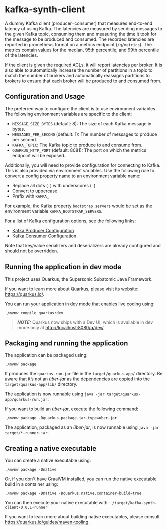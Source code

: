 # kafka-synth-client

A dummy Kafka client (producer+consumer) that measures end-to-end latency of using Kafka.
The latencies are measured by sending messages to the given Kafka topic, consuming them
and measuring the time it took for the message to be produced and consumed.
The recorded latencies are reported in prometheus format on a metrics endpoint (`/q/metrics`).
The metrics contain values for the median, 95th percentile, and 99th percentile of the latencies.

If the client is given the required ACLs, it will report latencies per broker.
It is also able to automatically increase the number of partitions in a topic to match the number of brokers
and automatically reassigns partitions to brokers to ensure that each broker will be produced to and consumed from.

## Configuration and Usage

The preferred way to configure the client is to use environment variables.
The following environment variables are specific to the client:

- `MESSAGE_SIZE_BYTES` (default: 8): The size of each Kafka message in bytes.
- `MESSAGES_PER_SECOND` (default: 1): The number of messages to produce per second.
- `KAFKA_TOPIC`: The Kafka topic to produce to and consume from.
- `QUARKUS_HTTP_PORT` (default: 8081): The port on which the metrics endpoint will be exposed.

Additionally, you will need to provide configuration for connecting to Kafka. This is also provided via environment variables.
Use the following rule to convert a config property name to an environment variable name:
- Replace all dots (`.`) with underscores (`_`)
- Convert to uppercase
- Prefix with `KAFKA_`

For example, the Kafka property `bootstrap.servers` would be set as the environment variable `KAFKA_BOOTSTRAP_SERVERS`.

For a list of Kafka configuration options, see the following links:
- [Kafka Producer Configuration](https://docs.confluent.io/platform/current/installation/configuration/producer-configs.html)
- [Kafka Consumer Configuration](https://docs.confluent.io/platform/current/installation/configuration/consumer-configs.html)

Note that key/value serializers and deserializers are already configured and should not be overridden.

## Running the application in dev mode

This project uses Quarkus, the Supersonic Subatomic Java Framework.

If you want to learn more about Quarkus, please visit its website: <https://quarkus.io/>.

You can run your application in dev mode that enables live coding using:

```shell script
./mvnw compile quarkus:dev
```

> **_NOTE:_**  Quarkus now ships with a Dev UI, which is available in dev mode only at <http://localhost:8080/q/dev/>.

## Packaging and running the application

The application can be packaged using:

```shell script
./mvnw package
```

It produces the `quarkus-run.jar` file in the `target/quarkus-app/` directory.
Be aware that it’s not an _über-jar_ as the dependencies are copied into the `target/quarkus-app/lib/` directory.

The application is now runnable using `java -jar target/quarkus-app/quarkus-run.jar`.

If you want to build an _über-jar_, execute the following command:

```shell script
./mvnw package -Dquarkus.package.jar.type=uber-jar
```

The application, packaged as an _über-jar_, is now runnable using `java -jar target/*-runner.jar`.

## Creating a native executable

You can create a native executable using:

```shell script
./mvnw package -Dnative
```

Or, if you don't have GraalVM installed, you can run the native executable build in a container using:

```shell script
./mvnw package -Dnative -Dquarkus.native.container-build=true
```

You can then execute your native executable with: `./target/kafka-synth-client-0.0.1-runner`

If you want to learn more about building native executables, please consult <https://quarkus.io/guides/maven-tooling>.
